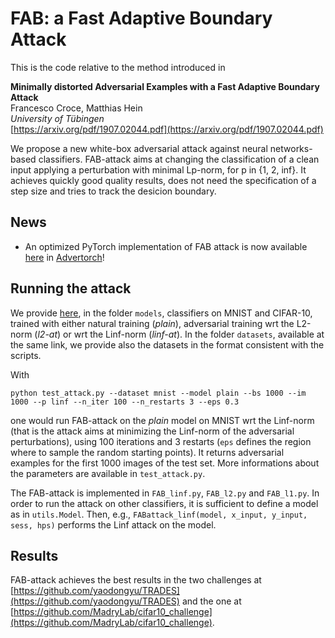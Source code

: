 # FAB: a Fast Adaptive Boundary Attack

This is the code relative to the method introduced in

**Minimally distorted Adversarial Examples with a Fast Adaptive Boundary Attack**\
Francesco Croce, Matthias Hein\
*University of Tübingen*\
[https://arxiv.org/pdf/1907.02044.pdf](https://arxiv.org/pdf/1907.02044.pdf)

We propose a new white-box adversarial attack against neural networks-based classifiers. FAB-attack aims at changing the
classification of a clean input applying a perturbation
with minimal Lp-norm, for p in {1, 2, inf}. It achieves quickly good quality results, does not need the specification of a step size
and tries to track the desicion boundary.

## News

+ An optimized PyTorch implementation of FAB attack is now available [here](https://github.com/BorealisAI/advertorch/blob/master/advertorch/attacks/fast_adaptive_boundary.py) in [Advertorch](https://github.com/BorealisAI/advertorch)!

## Running the attack

We provide [here](https://drive.google.com/file/d/1VBYsfON-lo_JQpmaRezSYxmnePmr49FN/view?usp=sharing), in the folder `models`, classifiers on MNIST and CIFAR-10, trained with either natural training (*plain*), adversarial training
wrt the L2-norm (*l2-at*) or wrt the Linf-norm (*linf-at*). In the folder `datasets`, available at the same link, we provide also the datasets in the format consistent with the scripts.

With

`python test_attack.py --dataset mnist --model plain --bs 1000 --im 1000 --p linf --n_iter 100 --n_restarts 3 --eps 0.3`

one would run FAB-attack on the *plain* model on MNIST wrt the Linf-norm (that is the attack aims at minimizing the Linf-norm of the
adversarial perturbations), using 100 iterations and 3 restarts (`eps` defines the region where to sample the random starting points).
It returns adversarial examples for the first 1000 images of the test set.
More informations about the parameters are available in `test_attack.py`.

The FAB-attack is implemented in `FAB_linf.py`, `FAB_l2.py` and `FAB_l1.py`.
In order to run the attack on other classifiers, it is sufficient to define a model as in `utils.Model`. Then, e.g.,
`FABattack_linf(model, x_input, y_input, sess, hps)`
performs the Linf attack on the model.

## Results

FAB-attack achieves the best results in the two challenges at
[https://github.com/yaodongyu/TRADES](https://github.com/yaodongyu/TRADES) and the one at [https://github.com/MadryLab/cifar10_challenge](https://github.com/MadryLab/cifar10_challenge).
